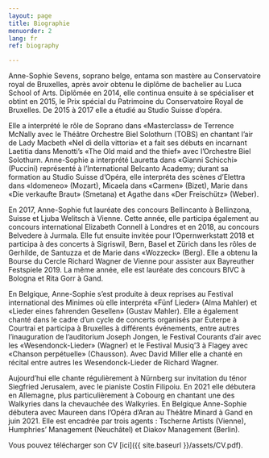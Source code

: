 ```yaml
---
layout: page
title: Biographie
menuorder: 2
lang: fr
ref: biography

---
```

Anne-Sophie Sevens, soprano belge, entama son mastère au Conservatoire royal de
Bruxelles, après avoir obtenu le diplôme de bachelier au Luca School of Arts. Diplômée en 2014, elle
continua ensuite à se spécialiser et obtint en 2015, le Prix spécial du Patrimoine du Conservatoire
Royal de Bruxelles. De 2015 à 2017 elle a étudié au Studio Suisse d’opéra.

Elle a interprété le rôle de Soprano dans «Masterclass» de Terrence McNally avec le Théâtre
Orchestre Biel Solothurn (TOBS) en chantant l’air de Lady Macbeth «Nel dì della vittoria» et a fait
ses débuts en incarnant Laetitia dans Menotti’s «The Old maid and the thief» avec l’Orchestre Biel
Solothurn. Anne-Sophie a interprété Lauretta dans «Gianni Schicchi» (Puccini) représenté à
l’International Belcanto Academy; durant sa formation au Studio Suisse d’Opéra, elle interpréta des
scènes d’Elettra dans «Idomeneo» (Mozart), Micaela dans «Carmen» (Bizet), Marie dans «Die
verkaufte Braut» (Smetana) et Agathe dans «Der Freischütz» (Weber).

En 2017, Anne-Sophie fut lauréate des concours Bellincanto à Bellinzona, Suisse et Ljuba Welitsch à
Vienne. Cette année, elle participa également au concours international Elizabeth Connell à Londres
et en 2018, au concours Belvedere à Jurmala. Elle fut ensuite invitée pour l’Opernwerkstatt 2018 et
participa à des concerts à Sigriswil, Bern, Basel et Zürich dans les rôles de Gerhilde, de Santuzza et de
Marie dans «Wozzeck» (Berg). Elle a obtenu la Bourse du Cercle Richard Wagner de Vienne pour
assister aux Bayreuther Festspiele 2019. La même année, elle est lauréate des concours BIVC à
Bologna et Rita Gorr à Gand.

En Belgique, Anne-Sophie s’est produite à deux reprises au Festival international des Minimes où elle
interpréta «Fünf Lieder» (Alma Mahler) et «Lieder eines fahrenden Gesellen» (Gustav Mahler). Elle a
également chanté dans le cadre d’un cycle de concerts organisés par Euterpe à Courtrai et participa à
Bruxelles à différents événements, entre autres l’inauguration de l’auditorium Joseph Jongen, le
Festival Courants d’air avec les «Wesendonck-Lieder» (Wagner) et le Festival Musiq’3 à Flagey avec
«Chanson perpétuelle» (Chausson). Avec David Miller elle a chanté en récital entre autres les
Wesendonck-Lieder de Richard Wagner.

Aujourd’hui elle chante régulièrement à Nürnberg sur invitation du ténor Siegfried Jerusalem, avec le
pianiste Costin Filipoiu. En 2021 elle débutera en Allemagne, plus particulièrement à Cobourg en
chantant une des Walkyries dans la chevauchée des Walkyries. En Belgique Anne-Sophie débutera
avec Maureen dans l’Opéra d’Aran au Théâtre Minard à Gand en juin 2021. Elle est encadrée par trois
agents : Tscherne Artists (Vienne), Humphries’ Management (Neuchâtel) et Diakov Management
(Berlin). 

Vous pouvez télécharger son CV [ici]({{ site.baseurl }}/assets/CV.pdf).



